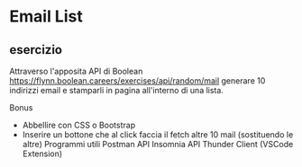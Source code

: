 # Email List

## esercizio

Attraverso l'apposita API di Boolean
https://flynn.boolean.careers/exercises/api/random/mail
generare 10 indirizzi email e stamparli in pagina all'interno di una lista.

Bonus
- Abbellire con CSS o Bootstrap
- Inserire un bottone che al click faccia il fetch altre 10 mail (sostituendo le altre)
Programmi utili
Postman API
Insomnia API
Thunder Client (VSCode Extension)